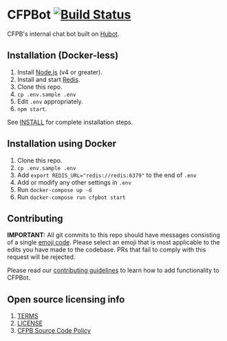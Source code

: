 # CFPBot [![Build Status](https://travis-ci.org/cfpb/CFPBot.svg)](https://travis-ci.org/cfpb/CFPBot)

CFPB's internal chat bot built on [Hubot](http://hubot.github.com).

## Installation (Docker-less)

1. Install [Node.js](https://nodejs.org) (v4 or greater).
1. Install and start [Redis](http://redis.io/).
1. Clone this repo.
1. `cp .env.sample .env`
1. Edit `.env` appropriately.
1. `npm start`.

See [INSTALL](INSTALL.md) for complete installation steps.

## Installation using Docker

1. Clone this repo.
1. `cp .env.sample .env`
1. Add `export REDIS_URL="redis://redis:6379"` to the end of `.env`
1. Add or modify any other settings in `.env`
1. Run `docker-compose up -d`
1. Run `docker-compose run cfpbot start`

## Contributing

**IMPORTANT:** All git commits to this repo should have messages consisting of a single [emoji code](http://www.emoji-cheat-sheet.com/). 
Please select an emoji that is most applicable to the edits you have made to the codebase.
PRs that fail to comply with this request will be rejected.

Please read our [contributing guidelines](CONTRIBUTING.md) to learn how to add functionality to CFPBot.

## Open source licensing info

1. [TERMS](TERMS.md)
2. [LICENSE](LICENSE)
3. [CFPB Source Code Policy](https://github.com/cfpb/source-code-policy/)
